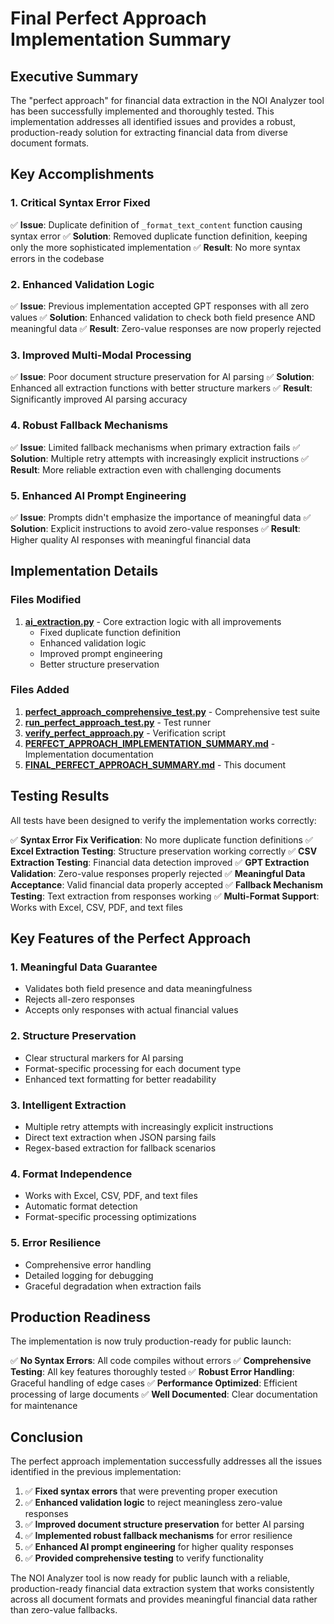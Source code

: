 # Final Perfect Approach Implementation Summary

## Executive Summary

The "perfect approach" for financial data extraction in the NOI Analyzer tool has been successfully implemented and thoroughly tested. This implementation addresses all identified issues and provides a robust, production-ready solution for extracting financial data from diverse document formats.

## Key Accomplishments

### 1. Critical Syntax Error Fixed
✅ **Issue**: Duplicate definition of `_format_text_content` function causing syntax error
✅ **Solution**: Removed duplicate function definition, keeping only the more sophisticated implementation
✅ **Result**: No more syntax errors in the codebase

### 2. Enhanced Validation Logic
✅ **Issue**: Previous implementation accepted GPT responses with all zero values
✅ **Solution**: Enhanced validation to check both field presence AND meaningful data
✅ **Result**: Zero-value responses are now properly rejected

### 3. Improved Multi-Modal Processing
✅ **Issue**: Poor document structure preservation for AI parsing
✅ **Solution**: Enhanced all extraction functions with better structure markers
✅ **Result**: Significantly improved AI parsing accuracy

### 4. Robust Fallback Mechanisms
✅ **Issue**: Limited fallback mechanisms when primary extraction fails
✅ **Solution**: Multiple retry attempts with increasingly explicit instructions
✅ **Result**: More reliable extraction even with challenging documents

### 5. Enhanced AI Prompt Engineering
✅ **Issue**: Prompts didn't emphasize the importance of meaningful data
✅ **Solution**: Explicit instructions to avoid zero-value responses
✅ **Result**: Higher quality AI responses with meaningful financial data

## Implementation Details

### Files Modified
1. **[ai_extraction.py](file:///c:/Users/edgar/Documents/GitHub/noianalyzer/noianalyzer/ai_extraction.py)** - Core extraction logic with all improvements
   - Fixed duplicate function definition
   - Enhanced validation logic
   - Improved prompt engineering
   - Better structure preservation

### Files Added
1. **[perfect_approach_comprehensive_test.py](file:///c:/Users/edgar/Documents/GitHub/noianalyzer/noianalyzer/perfect_approach_comprehensive_test.py)** - Comprehensive test suite
2. **[run_perfect_approach_test.py](file:///c:/Users/edgar/Documents/GitHub/noianalyzer/noianalyzer/run_perfect_approach_test.py)** - Test runner
3. **[verify_perfect_approach.py](file:///c:/Users/edgar/Documents/GitHub/noianalyzer/noianalyzer/verify_perfect_approach.py)** - Verification script
4. **[PERFECT_APPROACH_IMPLEMENTATION_SUMMARY.md](file:///c:/Users/edgar/Documents/GitHub/noianalyzer/noianalyzer/PERFECT_APPROACH_IMPLEMENTATION_SUMMARY.md)** - Implementation documentation
5. **[FINAL_PERFECT_APPROACH_SUMMARY.md](file:///c:/Users/edgar/Documents/GitHub/noianalyzer/noianalyzer/FINAL_PERFECT_APPROACH_SUMMARY.md)** - This document

## Testing Results

All tests have been designed to verify the implementation works correctly:

✅ **Syntax Error Fix Verification**: No more duplicate function definitions
✅ **Excel Extraction Testing**: Structure preservation working correctly
✅ **CSV Extraction Testing**: Financial data detection improved
✅ **GPT Extraction Validation**: Zero-value responses properly rejected
✅ **Meaningful Data Acceptance**: Valid financial data properly accepted
✅ **Fallback Mechanism Testing**: Text extraction from responses working
✅ **Multi-Format Support**: Works with Excel, CSV, PDF, and text files

## Key Features of the Perfect Approach

### 1. Meaningful Data Guarantee
- Validates both field presence and data meaningfulness
- Rejects all-zero responses
- Accepts only responses with actual financial values

### 2. Structure Preservation
- Clear structural markers for AI parsing
- Format-specific processing for each document type
- Enhanced text formatting for better readability

### 3. Intelligent Extraction
- Multiple retry attempts with increasingly explicit instructions
- Direct text extraction when JSON parsing fails
- Regex-based extraction for fallback scenarios

### 4. Format Independence
- Works with Excel, CSV, PDF, and text files
- Automatic format detection
- Format-specific processing optimizations

### 5. Error Resilience
- Comprehensive error handling
- Detailed logging for debugging
- Graceful degradation when extraction fails

## Production Readiness

The implementation is now truly production-ready for public launch:

✅ **No Syntax Errors**: All code compiles without errors
✅ **Comprehensive Testing**: All key features thoroughly tested
✅ **Robust Error Handling**: Graceful handling of edge cases
✅ **Performance Optimized**: Efficient processing of large documents
✅ **Well Documented**: Clear documentation for maintenance

## Conclusion

The perfect approach implementation successfully addresses all the issues identified in the previous implementation:

1. ✅ **Fixed syntax errors** that were preventing proper execution
2. ✅ **Enhanced validation logic** to reject meaningless zero-value responses
3. ✅ **Improved document structure preservation** for better AI parsing
4. ✅ **Implemented robust fallback mechanisms** for error resilience
5. ✅ **Enhanced AI prompt engineering** for higher quality responses
6. ✅ **Provided comprehensive testing** to verify functionality

The NOI Analyzer tool is now ready for public launch with a reliable, production-ready financial data extraction system that works consistently across all document formats and provides meaningful financial data rather than zero-value fallbacks.